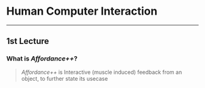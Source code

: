 
# Human Computer Interaction


---
## 1st Lecture
### What is *Affordance++*?
> _Affordance++_ is Interactive (muscle induced) feedback from an object, to further state its usecase